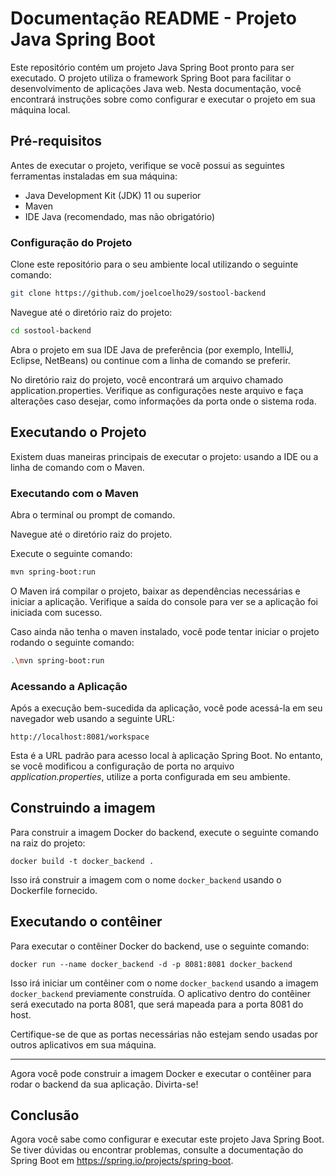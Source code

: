 # **Documentação README - Projeto Java Spring Boot**

Este repositório contém um projeto Java Spring Boot pronto para ser executado. O projeto utiliza o framework Spring Boot para facilitar o desenvolvimento de aplicações Java web. Nesta documentação, você encontrará instruções sobre como configurar e executar o projeto em sua máquina local.

## Pré-requisitos
Antes de executar o projeto, verifique se você possui as seguintes ferramentas instaladas em sua máquina:

- Java Development Kit (JDK) 11 ou superior
- Maven
- IDE Java (recomendado, mas não obrigatório)

### Configuração do Projeto
Clone este repositório para o seu ambiente local utilizando o seguinte comando:
```bash
git clone https://github.com/joelcoelho29/sostool-backend
```
Navegue até o diretório raiz do projeto:
```bash
cd sostool-backend
```

Abra o projeto em sua IDE Java de preferência (por exemplo, IntelliJ, Eclipse, NetBeans) ou continue com a linha de comando se preferir.

No diretório raiz do projeto, você encontrará um arquivo chamado application.properties. Verifique as configurações neste arquivo e faça alterações caso desejar, como informações da porta onde o sistema roda.

## Executando o Projeto
Existem duas maneiras principais de executar o projeto: usando a IDE ou a linha de comando com o Maven.

### Executando com o Maven
Abra o terminal ou prompt de comando.

Navegue até o diretório raiz do projeto.

Execute o seguinte comando:
```bash
mvn spring-boot:run
```
O Maven irá compilar o projeto, baixar as dependências necessárias e iniciar a aplicação. Verifique a saída do console para ver se a aplicação foi iniciada com sucesso.

Caso ainda não tenha o maven instalado, você pode tentar iniciar o projeto rodando o seguinte comando:
```bash
.\mvn spring-boot:run
```

### Acessando a Aplicação
Após a execução bem-sucedida da aplicação, você pode acessá-la em seu navegador web usando a seguinte URL:

```
http://localhost:8081/workspace
```
Esta é a URL padrão para acesso local à aplicação Spring Boot. No entanto, se você modificou a configuração de porta no arquivo *application.properties*, utilize a porta configurada em seu ambiente.

## Construindo a imagem

Para construir a imagem Docker do backend, execute o seguinte comando na raiz do projeto:

```docker build -t docker_backend .```


Isso irá construir a imagem com o nome `docker_backend` usando o Dockerfile fornecido.

## Executando o contêiner

Para executar o contêiner Docker do backend, use o seguinte comando:

```docker run --name docker_backend -d -p 8081:8081 docker_backend```


Isso irá iniciar um contêiner com o nome `docker_backend` usando a imagem `docker_backend` previamente construída. O aplicativo dentro do contêiner será executado na porta 8081, que será mapeada para a porta 8081 do host.

Certifique-se de que as portas necessárias não estejam sendo usadas por outros aplicativos em sua máquina.

---

Agora você pode construir a imagem Docker e executar o contêiner para rodar o backend da sua aplicação. Divirta-se!


## Conclusão
Agora você sabe como configurar e executar este projeto Java Spring Boot. Se tiver dúvidas ou encontrar problemas, consulte a documentação do Spring Boot em https://spring.io/projects/spring-boot.

